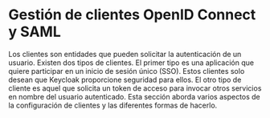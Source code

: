 # Gestión de clientes OpenID Connect y SAML

Los clientes son entidades que pueden solicitar la autenticación de un usuario. Existen dos tipos de clientes. El primer tipo es una aplicación que quiere participar en un inicio de sesión único (SSO). Estos clientes solo desean que Keycloak proporcione seguridad para ellos. El otro tipo de cliente es aquel que solicita un token de acceso para invocar otros servicios en nombre del usuario autenticado. Esta sección aborda varios aspectos de la configuración de clientes y las diferentes formas de hacerlo.

